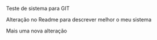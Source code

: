 Teste de sistema para GIT

Alteração no Readme para descrever melhor o meu sistema


Mais uma nova alteração